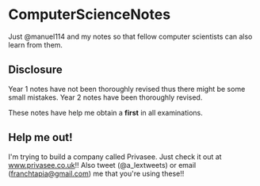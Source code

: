 # ComputerScienceNotes
Just @manuel114 and my notes so that fellow computer scientists can also learn from them.

## Disclosure
Year 1 notes have not been thoroughly revised thus there might be some small mistakes. Year 2 notes have been thoroughly revised.

These notes have help me obtain a **first** in all examinations. 

## Help me out!
I'm trying to build a company called Privasee. Just check it out at www.privasee.co.uk!! Also tweet (@a_lextweets) or email (franchtapia@gmail.com) me that you're using these!!
